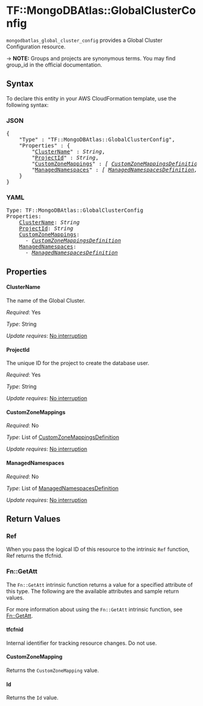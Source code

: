 # TF::MongoDBAtlas::GlobalClusterConfig

`mongodbatlas_global_cluster_config` provides a Global Cluster Configuration resource.


-> **NOTE:** Groups and projects are synonymous terms. You may find group_id in the official documentation.

## Syntax

To declare this entity in your AWS CloudFormation template, use the following syntax:

### JSON

<pre>
{
    "Type" : "TF::MongoDBAtlas::GlobalClusterConfig",
    "Properties" : {
        "<a href="#clustername" title="ClusterName">ClusterName</a>" : <i>String</i>,
        "<a href="#projectid" title="ProjectId">ProjectId</a>" : <i>String</i>,
        "<a href="#customzonemappings" title="CustomZoneMappings">CustomZoneMappings</a>" : <i>[ <a href="customzonemappingsdefinition.md">CustomZoneMappingsDefinition</a>, ... ]</i>,
        "<a href="#managednamespaces" title="ManagedNamespaces">ManagedNamespaces</a>" : <i>[ <a href="managednamespacesdefinition.md">ManagedNamespacesDefinition</a>, ... ]</i>
    }
}
</pre>

### YAML

<pre>
Type: TF::MongoDBAtlas::GlobalClusterConfig
Properties:
    <a href="#clustername" title="ClusterName">ClusterName</a>: <i>String</i>
    <a href="#projectid" title="ProjectId">ProjectId</a>: <i>String</i>
    <a href="#customzonemappings" title="CustomZoneMappings">CustomZoneMappings</a>: <i>
      - <a href="customzonemappingsdefinition.md">CustomZoneMappingsDefinition</a></i>
    <a href="#managednamespaces" title="ManagedNamespaces">ManagedNamespaces</a>: <i>
      - <a href="managednamespacesdefinition.md">ManagedNamespacesDefinition</a></i>
</pre>

## Properties

#### ClusterName

The name of the Global Cluster.

_Required_: Yes

_Type_: String

_Update requires_: [No interruption](https://docs.aws.amazon.com/AWSCloudFormation/latest/UserGuide/using-cfn-updating-stacks-update-behaviors.html#update-no-interrupt)

#### ProjectId

The unique ID for the project to create the database user.

_Required_: Yes

_Type_: String

_Update requires_: [No interruption](https://docs.aws.amazon.com/AWSCloudFormation/latest/UserGuide/using-cfn-updating-stacks-update-behaviors.html#update-no-interrupt)

#### CustomZoneMappings

_Required_: No

_Type_: List of <a href="customzonemappingsdefinition.md">CustomZoneMappingsDefinition</a>

_Update requires_: [No interruption](https://docs.aws.amazon.com/AWSCloudFormation/latest/UserGuide/using-cfn-updating-stacks-update-behaviors.html#update-no-interrupt)

#### ManagedNamespaces

_Required_: No

_Type_: List of <a href="managednamespacesdefinition.md">ManagedNamespacesDefinition</a>

_Update requires_: [No interruption](https://docs.aws.amazon.com/AWSCloudFormation/latest/UserGuide/using-cfn-updating-stacks-update-behaviors.html#update-no-interrupt)

## Return Values

### Ref

When you pass the logical ID of this resource to the intrinsic `Ref` function, Ref returns the tfcfnid.

### Fn::GetAtt

The `Fn::GetAtt` intrinsic function returns a value for a specified attribute of this type. The following are the available attributes and sample return values.

For more information about using the `Fn::GetAtt` intrinsic function, see [Fn::GetAtt](https://docs.aws.amazon.com/AWSCloudFormation/latest/UserGuide/intrinsic-function-reference-getatt.html).

#### tfcfnid

Internal identifier for tracking resource changes. Do not use.

#### CustomZoneMapping

Returns the <code>CustomZoneMapping</code> value.

#### Id

Returns the <code>Id</code> value.

